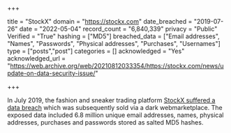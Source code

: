 +++

title = "StockX"
domain = "https://stockx.com"
date_breached = "2019-07-26"
date = "2022-05-04"
record_count = "6,840,339"
privacy = "Public"
Verified = "True"
hashing = ["MD5"]
breached_data = ["Email addresses", "Names", "Passwords", "Physical addresses", "Purchases", "Usernames"]
type = ["posts","post"]
categories = []
acknowledged = "Yes"
acknowledged_url = "https://web.archive.org/web/20210812033354/https://stockx.com/news/update-on-data-security-issue/"

+++


In July 2019, the fashion and sneaker trading platform <a href="https://stockx.com/news/update-on-data-security-issue/" target="_blank" rel="noopener">StockX suffered a data breach</a> which was subsequently sold via a dark webmarketplace. The exposed data included 6.8 million unique email addresses, names, physical addresses, purchases and passwords stored as salted MD5 hashes.


